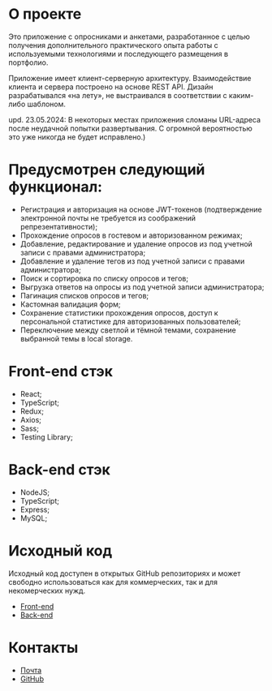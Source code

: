 # О проекте 

Это приложение с опросниками и анкетами, разработанное с целью получения 
дополнительного практического опыта работы с используемыми технологиями и 
последующего размещения в портфолио.

Приложение имеет клиент-серверную архитектуру. Взаимодействие клиента и 
сервера построено на основе REST API. Дизайн разрабатывался «на лету», 
не выстраивался в соответствии с каким-либо шаблоном.

upd. 23.05.2024: 
В некоторых местах приложения сломаны URL-адреса после неудачной попытки развертывания. 
С огромной вероятностью это уже никогда не будет исправлено.)

# Предусмотрен следующий функционал:

- Регистрация и авторизация на основе JWT-токенов (подтверждение электронной 
почты не требуется из соображений репрезентативности);
- Прохождение опросов в гостевом и авторизованном режимах;
- Добавление, редактирование и удаление опросов из под учетной записи с 
правами администратора;
- Добавление и удаление тегов из под учетной записи с правами администратора;
- Поиск и сортировка по списку опросов и тегов;
- Выгрузка ответов на опросы из под учетной записи администратора;
- Пагинация списков опросов и тегов;
- Кастомная валидация форм;
- Сохранение статистики прохождения опросов, доступ к персональной статистике 
для авторизованных пользователей;
- Переключение между светлой и тёмной темами, сохранение выбранной темы 
в local storage.


# Front-end стэк
- React;
- TypeScript;
- Redux;
- Axios;
- Sass;
- Testing Library;

# Back-end стэк

- NodeJS;
- TypeScript;
- Express;
- MySQL;

# Исходный код

Исходный код доступен в открытых GitHub репозиториях и может свободно 
использоваться как для коммерческих, так и для некомерческих нужд.

- [Front-end](https://github.com/mrdimemes/questionnaire-client)
- [Back-end](https://github.com/mrdimemes/questionnaire-server)

# Контакты

- [Почта](mailto:shagurovda@gmail.com)
- [GitHub](https://github.com/mrdimemes)
